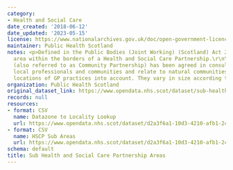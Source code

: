 ```yaml
---
category:
- Health and Social Care
date_created: '2018-06-12'
date_updated: '2023-05-15'
license: https://www.nationalarchives.gov.uk/doc/open-government-licence/version/3/
maintainer: Public Health Scotland
notes: <p>Defined in the Public Bodies (Joint Working) (Scotland) Act 2014 as a smaller
  area within the borders of a Health and Social Care Partnership.\r\n\r\nEach locality
  (also referred to as Community Partnership) has been agreed in consultation with
  local professionals and communities and relate to natural communities. They take
  locations of GP practices into account. They vary in size according to local circumstances.</p>
organization: Public Health Scotland
original_dataset_link: https://www.opendata.nhs.scot/dataset/sub-health-and-social-care-partnership-areas
records: null
resources:
- format: CSV
  name: Datazone to Locality Lookup
  url: https://www.opendata.nhs.scot/dataset/d2a3f6a1-10d3-4210-afb1-2c4845afdc2f/resource/d6e500c4-c1f2-4507-979a-e18855efd7a4/download/new_datazone_to_hscp_locality_lookup.csv
- format: CSV
  name: HSCP Sub Areas
  url: https://www.opendata.nhs.scot/dataset/d2a3f6a1-10d3-4210-afb1-2c4845afdc2f/resource/ecd020ed-91ce-444b-a650-b1c909fd342c/download/new_all_subhscp.csv
schema: default
title: Sub Health and Social Care Partnership Areas
---
```

